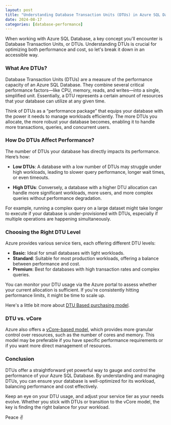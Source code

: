 ```yaml
---
layout: post
title: "Understanding Database Transaction Units (DTUs) in Azure SQL Database"
date: 2024-08-17
categories: [database-performance]
---
```


When working with Azure SQL Database, a key concept you'll encounter is Database Transaction Units, or DTUs. Understanding DTUs is crucial for optimizing both performance and cost, so let's break it down in an accessible way.

### What Are DTUs?

Database Transaction Units (DTUs) are a measure of the performance capacity of an Azure SQL Database. They combine several critical performance factors—like CPU, memory, reads, and writes—into a single, simplified unit. Essentially, a DTU represents a certain amount of resources that your database can utilize at any given time.

Think of DTUs as a “performance package” that equips your database with the power it needs to manage workloads efficiently. The more DTUs you allocate, the more robust your database becomes, enabling it to handle more transactions, queries, and concurrent users.

### How Do DTUs Affect Performance?

The number of DTUs your database has directly impacts its performance. Here’s how:

- **Low DTUs**: A database with a low number of DTUs may struggle under high workloads, leading to slower query performance, longer wait times, or even timeouts.
  
- **High DTUs**: Conversely, a database with a higher DTU allocation can handle more significant workloads, more users, and more complex queries without performance degradation.

For example, running a complex query on a large dataset might take longer to execute if your database is under-provisioned with DTUs, especially if multiple operations are happening simultaneously.

### Choosing the Right DTU Level

Azure provides various service tiers, each offering different DTU levels:

- **Basic**: Ideal for small databases with light workloads.
- **Standard**: Suitable for most production workloads, offering a balance between performance and cost.
- **Premium**: Best for databases with high transaction rates and complex queries.

You can monitor your DTU usage via the Azure portal to assess whether your current allocation is sufficient. If you're consistently hitting performance limits, it might be time to scale up.

Here's a little bit more about [DTU Based purchasing model](https://learn.microsoft.com/azure/azure-sql/database/service-tiers-dtu).

### DTU vs. vCore

Azure also offers a [vCore-based model](https://learn.microsoft.com/azure/azure-sql/database/service-tiers-vcore), which provides more granular control over resources, such as the number of cores and memory. This model may be preferable if you have specific performance requirements or if you want more direct management of resources.

### Conclusion

DTUs offer a straightforward yet powerful way to gauge and control the performance of your Azure SQL Database. By understanding and managing DTUs, you can ensure your database is well-optimized for its workload, balancing performance and cost effectively.

Keep an eye on your DTU usage, and adjust your service tier as your needs evolve. Whether you stick with DTUs or transition to the vCore model, the key is finding the right balance for your workload.

Peace ✌️
